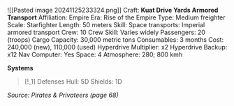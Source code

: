 ![[Pasted image 20241125233324.png]]
Craft: **Kuat Drive Yards Armored Transport**
Affiliation: Empire
Era: Rise of the Empire
Type: Medium freighter
Scale: Starfighter
Length: 50 meters
Skill: Space transports: Imperial armored transport
Crew: 10
Crew Skill: Varies widely
Passengers: 20 (troops)
Cargo Capacity: 30,000 metric tons
Consumables: 3 months
Cost: 240,000 (new), 110,000 (used)
Hyperdrive Multiplier: x2
Hyperdrive Backup: x12
Nav Computer: Yes
Space: 4
Atmosphere: 280; 800 kmh

**Systems**
> [!_1] Defenses
> Hull: 5D
> Shields: 1D


*Source: Pirates & Privateers (page 68)*
